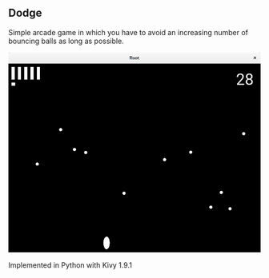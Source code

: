 ## Dodge

Simple arcade game in which you have to avoid an increasing number of bouncing balls as long as possible.

![Dodge](img/dodge.png)

Implemented in Python with Kivy 1.9.1
